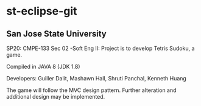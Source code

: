 # st-eclipse-git

San Jose State University
-------------------------

SP20: CMPE-133 Sec 02 -Soft Eng II: Project is to develop Tetris Sudoku, a game.

Compiled in JAVA 8 (JDK 1.8)

Developers: Guiller Dalit, Mashawn Hall, 
Shruti Panchal, Kenneth Huang

The game will follow the MVC design pattern. Further alteration and additional design may be implemented. 
